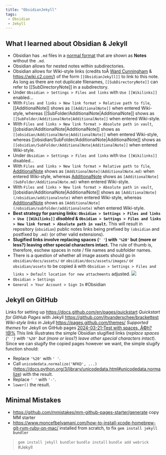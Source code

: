 ```yaml
---
title: "ObsidianJekyll"
tags:
 - Obsidian
 - Jekyll
---
```

## What I learned about Obsidian & Jekyll
- Obsidian has `.md` files in a [normal format](https://www.markdownguide.org/tools/obsidian/) that are shown as **Notes** without the `.md`.
- Obsidian allows for nested notes within subdirectories.
- Obsidian allows for Wiki-style links (credits toÂ [Ward Cunningham](https://en.wikipedia.org/wiki/Ward_Cunningham) & https://wiki.c2.com/) of the form `[[ObsidianJekyll]]` to link to this note. As long as there are not duplicate filenames, `[[SubDirectoryNote]]` can refer to [[SubDirectoryNote]] in a subdirectory. 
- Under `Obsidian > Settings > Files and links` with `Use [[Wikilinks]]` enabled...
- With `Files and links > New link format > Relative path to file`, [[AdditionalNote]] shows as `[[AdditionalNote]]` when entered Wiki-style, whereas [[SubFolder/AdditionalNote|AdditionalNote]] shows as `[[SubFolder/AdditionalNote|AdditionalNote]]` when entered Wiki-style.
- With `Files and links > New link format > Absolute path in vault`, [[obsidian/AdditionalNote|AdditionalNote]] shows as `[[obsidian/AdditionalNote|AdditionalNote]]` when entered Wiki-style, whereas [[obsidian/SubFolder/AdditionalNote|AdditionalNote]] shows as `[[obsidian/SubFolder/AdditionalNote|AdditionalNote]]` when entered Wiki-style.
- Under `Obsidian > Settings > Files and links` with `Use [[Wikilinks]]` disabled...
- With `Files and links > New link format > Relative path to file`, [AdditionalNote](AdditionalNote.md) shows as `[AdditionalNote](AdditionalNote.md)` when entered Wiki-style, whereas [AdditionalNote](SubFolder/AdditionalNote.md) shows as `[AdditionalNote](SubFolder/AdditionalNote.md)` when entered Wiki-style.
- With `Files and links > New link format > Absolute path in vault`, [[obsidian/AdditionalNote|AdditionalNote]] shows as `[AdditionalNote](/obsidian/additionalnote)` when entered Wiki-style, whereas [AdditionalNote](/obsidian/subfolder/additionalnote) shows as `[AdditionalNote](/obsidian/subfolder/additionalnote)` when entered Wiki-style.
- **Best strategy for parsing links: `Obsidian > Settings > Files and links > Use [[Wikilinks]]` *disabled* & `Obsidian > Settings > Files and links > New link format > Absolute path in vault`.**  This will result in repository (`obsidian`) public notes links being prefixed by `(obsidian` and postfixed by `.md)` (or other valid extensions).
- **Slugified links involve replacing spaces (`' '`) with `'%20'` but (more or less?) leaving other special characters intact.** The rule of thumb is, therefore, eschew spaces in note / file names and subfolder names.
- There is a question of whether all image assets should go in `obsidian/docs/assets/` or `obsidian/docs/assets/images/` or `obsidian/assets` to be copied â with `Obsidian > Settings > Files and links > Default location for new attachments` adjusted.
![](/obsidian/assets/obsidian/pasted-image-20240323125126.png)
- `Obsidian > Settings`
- `General > Your Account > Sign In`
#Obsidian
## Jekyll on GitHub
Links for setting up 
https://docs.github.com/en/pages/quickstart *Quickstart for GitHub Pages* with Jekyll
https://github.com/jhvanderschee/brackettest *Wiki-style links in Jekyll*
https://pages.github.com/themes/ *Supported themes* for Jekyll on GitHub pages
[2024-03-21-Test with spaces, Ã©h? !@%](/obsidian/docs/-posts/nesteddirectory/2024-03-21-test-with-spaces-ah) This link illustrates the simple Obsidian slugified links (*replace spaces (`' '`) with `'%20'` but (more or less?) leave other special characters intact*). Since we can slugify the copied pages however we want, the simple slugify function should:
- Replace `'%20'` with `' '`.
- Call `unicodedata.normalize('NFKD', ...)` (https://docs.python.org/3/library/unicodedata.html#unicodedata.normalize) with the result.
- Replace `' '` with `'-'`.
- `lower()` the result.
## Minimal Mistakes
- https://github.com/mmistakes/mm-github-pages-starter/generate copy MM starter
- https://www.moncefbelyamani.com/how-to-install-xcode-homebrew-git-rvm-ruby-on-mac/ installed from scratch, to fix `gem install jekyll bundler`
> `gem install jekyll bundler`
> `bundle install`
> `bundle add webrick`
#Jekyll

<!-- Modified 2024-03-23:23:18:18 -->

